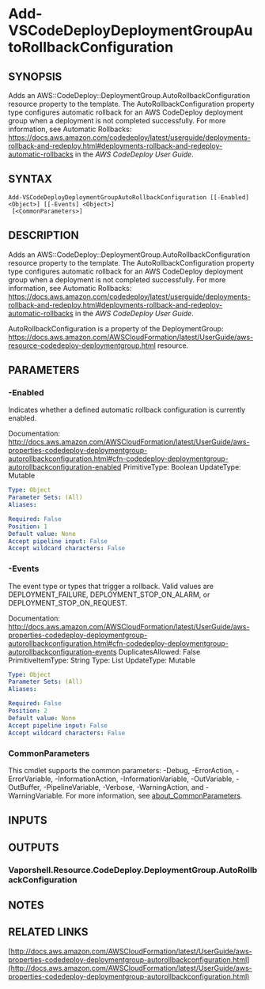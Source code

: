 # Add-VSCodeDeployDeploymentGroupAutoRollbackConfiguration

## SYNOPSIS
Adds an AWS::CodeDeploy::DeploymentGroup.AutoRollbackConfiguration resource property to the template.
The AutoRollbackConfiguration property type configures automatic rollback for an AWS CodeDeploy deployment group when a deployment is not completed successfully.
For more information, see Automatic Rollbacks: https://docs.aws.amazon.com/codedeploy/latest/userguide/deployments-rollback-and-redeploy.html#deployments-rollback-and-redeploy-automatic-rollbacks in the *AWS CodeDeploy User Guide*.

## SYNTAX

```
Add-VSCodeDeployDeploymentGroupAutoRollbackConfiguration [[-Enabled] <Object>] [[-Events] <Object>]
 [<CommonParameters>]
```

## DESCRIPTION
Adds an AWS::CodeDeploy::DeploymentGroup.AutoRollbackConfiguration resource property to the template.
The AutoRollbackConfiguration property type configures automatic rollback for an AWS CodeDeploy deployment group when a deployment is not completed successfully.
For more information, see Automatic Rollbacks: https://docs.aws.amazon.com/codedeploy/latest/userguide/deployments-rollback-and-redeploy.html#deployments-rollback-and-redeploy-automatic-rollbacks in the *AWS CodeDeploy User Guide*.

AutoRollbackConfiguration is a property of the DeploymentGroup: https://docs.aws.amazon.com/AWSCloudFormation/latest/UserGuide/aws-resource-codedeploy-deploymentgroup.html resource.

## PARAMETERS

### -Enabled
Indicates whether a defined automatic rollback configuration is currently enabled.

Documentation: http://docs.aws.amazon.com/AWSCloudFormation/latest/UserGuide/aws-properties-codedeploy-deploymentgroup-autorollbackconfiguration.html#cfn-codedeploy-deploymentgroup-autorollbackconfiguration-enabled
PrimitiveType: Boolean
UpdateType: Mutable

```yaml
Type: Object
Parameter Sets: (All)
Aliases:

Required: False
Position: 1
Default value: None
Accept pipeline input: False
Accept wildcard characters: False
```

### -Events
The event type or types that trigger a rollback.
Valid values are DEPLOYMENT_FAILURE, DEPLOYMENT_STOP_ON_ALARM, or DEPLOYMENT_STOP_ON_REQUEST.

Documentation: http://docs.aws.amazon.com/AWSCloudFormation/latest/UserGuide/aws-properties-codedeploy-deploymentgroup-autorollbackconfiguration.html#cfn-codedeploy-deploymentgroup-autorollbackconfiguration-events
DuplicatesAllowed: False
PrimitiveItemType: String
Type: List
UpdateType: Mutable

```yaml
Type: Object
Parameter Sets: (All)
Aliases:

Required: False
Position: 2
Default value: None
Accept pipeline input: False
Accept wildcard characters: False
```

### CommonParameters
This cmdlet supports the common parameters: -Debug, -ErrorAction, -ErrorVariable, -InformationAction, -InformationVariable, -OutVariable, -OutBuffer, -PipelineVariable, -Verbose, -WarningAction, and -WarningVariable. For more information, see [about_CommonParameters](http://go.microsoft.com/fwlink/?LinkID=113216).

## INPUTS

## OUTPUTS

### Vaporshell.Resource.CodeDeploy.DeploymentGroup.AutoRollbackConfiguration
## NOTES

## RELATED LINKS

[http://docs.aws.amazon.com/AWSCloudFormation/latest/UserGuide/aws-properties-codedeploy-deploymentgroup-autorollbackconfiguration.html](http://docs.aws.amazon.com/AWSCloudFormation/latest/UserGuide/aws-properties-codedeploy-deploymentgroup-autorollbackconfiguration.html)


